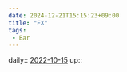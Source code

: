 ```yaml
---
date: 2024-12-21T15:15:23+09:00
title: "FX"
tags:
 - Bar
---
```


daily:: [2022-10-15](Daily_Note/2022-10-15.md)
up::


